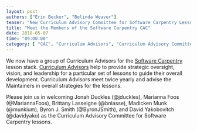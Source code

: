 ```yaml
---
layout: post
authors: ["Erin Becker", "Belinda Weaver"]
teaser: "New Curriculum Advisory Committee for Software Carpentry Lessons"
title: "Meet the Members of the Software Carpentry CAC"
date: 2018-05-07
time: "09:00:00"
category: [ "CAC", "Curriculum Advisors", "Curriculum Advisory Committees"]
---
```


We now have a group of Curriculum Advisors for the [Software Carpentry](https://software-carpentry.org/lessons) lesson stack. 
[Curriculum Advisors](https://docs.carpentries.org/topic_folders/lesson_development/lesson_development_roles.html#curriculum-advisory-committee) help 
to provide strategic oversight, vision, and leadership for a particular set of lessons to guide their overall development. Curriculum 
Advisors meet twice yearly and advise the Maintainers in overall strategies for the lessons. 

Please join us in welcoming Jonah Duckles (@jduckles), Marianna Foos (@MariannaFoos), 
Brittany Lasseigne (@bnlasse), Madicken Munk (@munkium), Byron J. Smith (@ByronJSmith), and David Yakobovitch (@davidyako) as 
the Curriculum Advisory Committee for Software Carpentry lessons. 


